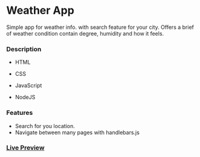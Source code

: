# Weather App

Simple app for weather info. with search feature for your city. Offers a brief of weather condition contain degree, humidity and how it feels.




### Description 

- HTML

- CSS

- JavaScript

- NodeJS

  

### **Features**

- Search for you location.
- Navigate between many pages with handlebars.js



### [Live Preview](https://get-weather-nodejs.herokuapp.com/)

